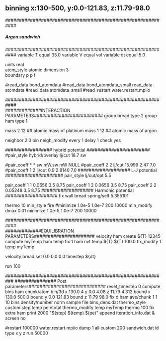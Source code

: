 ## binning x:130-500, y:0.0-121.83, z:11.79-98.0 

############################################################
#####	 	    Argon sandwich	   	   #########
############################################################
variable		T equal 33.0
variable 		V equal vol
variable 		dt equal 5.0

units			real	
atom_style		atomic
dimension 		3	
boundary		p p f	

#read_data  		bond_atomdata
#read_data 		bond_atomdata_small
read_data		atomdata
#read_data         	atomdata_small
#read_restart 		water.restart.mpiio

############################################################	
#############INTERACTION PARAMETERS#########################
group                   bread     type 2
group                   ham       type 1

mass                    2       12  ## atomic mass of platinum
mass                    1       12  ## atomic mass of argon

neighbor        	2.0 bin
neigh_modify		every 1 delay 1 check yes

################# hybrid potential #######################
#pair_style 		hybrid/overlay lj/cut 18.7 sw

#pair_coeff              * * sw mW.sw mW NULL
#pair_coeff	    	2 2  lj/cut 15.999 2.47 7.0
#pair_coeff		1 2  lj/cut 0.9 2.8140 7.0
################### L-J potential #####################
pair_style              lj/cut/opt  5.5

pair_coeff              1 1  0.0656 3.5  8.75
pair_coeff              1 2  0.0656 3.5  8.75
pair_coeff              2 2  0.05248 3.5  8.75
################### Harmonic potential ###################
fix  			wall bread spring/self 5.355101

thermo			10
min_style 		fire
#minimize    		1.0e-5 1.0e-7 200 10000	
min_modify 		dmax 0.01
minimize 		1.0e-5 1.0e-7 200 10000	

############################################################	
#############EQUILIBRATION PARAMETERS######################
velocity 		ham create ${T} 12345
compute 		myTemp ham temp
fix			1 ham nvt temp ${T} ${T} 100.0
fix_modify   		1 temp myTemp

velocity		bread set 0.0 0.0 0.0
timestep 		${dt}

run 			100

###########################################################
############### Post parameters############################
reset_timestep  	0
compute  		bins ham chunk/atom bin/3d x 130.0 4 y 0.0 4.08 z 11.79 4.312 bound x 130.0 500.0 bound y 0.0 121.83 bound z 11.79 98.0
fix  			d ham ave/chunk 1 1 10 bins density/number norm sample file bins_dens.dat
thermo_style    	custom step temp pe etotal 
thermo_modify	        temp myTemp
thermo			100
fix            		extra ham print 2000 "$(step) $(temp) $(pe)" append iteration_info.dat &
			screen no

#restart     		100000 water.restart.mpiio
dump			1 all custom 200 sandwich.dat id type x y z
run			50000


